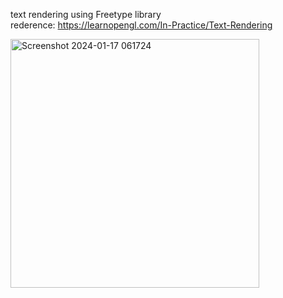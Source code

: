 
text rendering using Freetype library <br />
rederence: https://learnopengl.com/In-Practice/Text-Rendering

<img width="398" alt="Screenshot 2024-01-17 061724" src="https://github.com/06-shuu/opengl-text-rendering/assets/154021913/e994c468-e2fb-4df2-8a6e-2c04a8b586d6">
